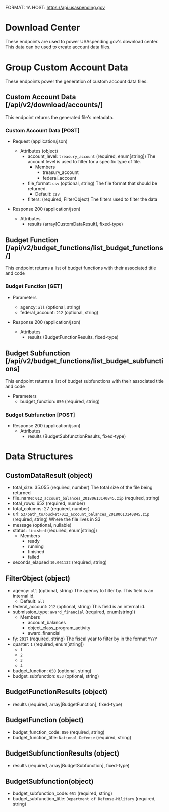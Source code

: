 FORMAT: 1A
HOST: https://api.usaspending.gov

# Download Center

These endpoints are used to power USAspending.gov's download center. This data can be used to create account data files.

# Group Custom Account Data

These endpoints power the generation of custom account data files.

## Custom Account Data [/api/v2/download/accounts/]

This endpoint returns the generated file's metadata.

### Custom Account Data [POST]

+ Request (application/json)
    + Attributes (object)
        + account_level: `treasury_account` (required, enum[string])
            The account level is used to filter for a specific type of file.
            + Members
                + treasury_account
                + federal_account
        + file_format: `csv` (optional, string)
            The file format that should be returned.
            + Default: `csv`
        + filters: (required, FilterObject)
            The filters used to filter the data

+ Response 200 (application/json)
    + Attributes
        + results (array[CustomDataResult], fixed-type)

## Budget Function [/api/v2/budget_functions/list_budget_functions/]

This endpoint returns a list of budget functions with their associated title and code

### Budget Function [GET]

+ Parameters
    + agency: `all` (optional, string)
    + federal_account: `212` (optional, string)

+ Response 200 (application/json)
    + Attributes
        + results (BudgetFunctionResults, fixed-type)

## Budget Subfunction [/api/v2/budget_functions/list_budget_subfunctions]

This endpoint returns a list of budget subfunctions with their associated title and code

+ Parameters
    + budget_function: `050` (required, string)

### Budget Subfunction [POST]

+ Response 200 (application/json)
    + Attributes
        + results (BudgetSubfunctionResults, fixed-type)

# Data Structures

## CustomDataResult (object)
+ total_size: 35.055 (required, number)
    The total size of the file being returned
+ file_name: `012_account_balances_20180613140845.zip` (required, string)
+ total_rows: 652 (required, number)
+ total_columns: 27 (required, number)
+ url: `S3/path_to/bucket/012_account_balances_20180613140845.zip` (required, string)
    Where the file lives in S3
+ message (optional, nullable)
+ status: `finished` (required, enum[string])
    + Members
        + ready
        + running
        + finished
        + failed
+ seconds_elapsed `10.061132` (required, string)

## FilterObject (object)
+ agency: `all` (optional, string)
    The agency to filter by. This field is an internal id.
    + Default: `all`
+ federal_account: `212` (optional, string)
    This field is an internal id.
+ submission_type: `award_financial` (required, enum[string])
    + Members
        + account_balances
        + object_class_program_activity
        + award_financial
+ fy: `2017` (required, string)
    The fiscal year to filter by in the format `YYYY`
+ quarter: `1` (required, enum[string])
    + `1`
    + `2`
    + `3`
    + `4`
+ budget_function: `050` (optional, string)
+ budget_subfunction: `053` (optional, string)

## BudgetFunctionResults (object)
+ results (required, array[BudgetFunction], fixed-type)

## BudgetFunction (object)
+ budget_function_code: `050` (required, string)
+ budget_function_title: `National Defense` (required, string)

## BudgetSubfunctionResults (object)
+ results (required, array[BudgetSubfunction], fixed-type)

## BudgetSubfunction(object)
+ budget_subfunction_code: `051` (required, string)
+ budget_subfunction_title: `Department of Defense-Military` (required, string)
